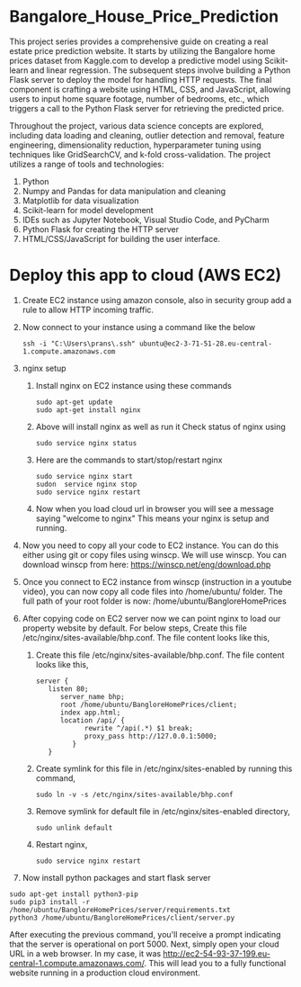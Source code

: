 # Bangalore_House_Price_Prediction

This project series provides a comprehensive guide on creating a real estate price prediction website. It starts by utilizing the Bangalore home prices dataset from Kaggle.com to develop a predictive model using Scikit-learn and linear regression. The subsequent steps involve building a Python Flask server to deploy the model for handling HTTP requests. The final component is crafting a website using HTML, CSS, and JavaScript, allowing users to input home square footage, number of bedrooms, etc., which triggers a call to the Python Flask server for retrieving the predicted price.

Throughout the project, various data science concepts are explored, including data loading and cleaning, outlier detection and removal, feature engineering, dimensionality reduction, hyperparameter tuning using techniques like GridSearchCV, and k-fold cross-validation. The project utilizes a range of tools and technologies:

1. Python
2. Numpy and Pandas for data manipulation and cleaning
3. Matplotlib for data visualization
4. Scikit-learn for model development
4. IDEs such as Jupyter Notebook, Visual Studio Code, and PyCharm
5. Python Flask for creating the HTTP server
6. HTML/CSS/JavaScript for building the user interface.

# Deploy this app to cloud (AWS EC2)
1. Create EC2 instance using amazon console, also in security group add a rule to allow HTTP incoming traffic.
2. Now connect to your instance using a command like the below
   ```
   ssh -i "C:\Users\prans\.ssh" ubuntu@ec2-3-71-51-28.eu-central-1.compute.amazonaws.com
   ```
3. nginx setup
   1. Install nginx on EC2 instance using these commands
      ```
      sudo apt-get update
      sudo apt-get install nginx
      ```

   2. Above will install nginx as well as run it Check status of nginx using
      ```
      sudo service nginx status
      ```

   3. Here are the commands to start/stop/restart nginx
      ```
      sudo service nginx start
      sudon  service nginx stop
      sudo service nginx restart
      ```
   4. Now when you load cloud url in browser you will see a message saying "welcome to nginx" This means your nginx is setup and running.

4. Now you need to copy all your code to EC2 instance. You can do this either using git or copy files using winscp. We will use winscp. You can download winscp from here: https://winscp.net/eng/download.php

5. Once you connect to EC2 instance from winscp (instruction in a youtube video), you can now copy all code files into /home/ubuntu/ folder. The full path of your root folder is now: /home/ubuntu/BangloreHomePrices


6. After copying code on EC2 server now we can point nginx to load our property website by default. For below steps,
Create this file /etc/nginx/sites-available/bhp.conf. The file content looks like this,

   1. Create this file /etc/nginx/sites-available/bhp.conf. The file content looks like this,
      ```
      server {
         listen 80;
            server_name bhp;
            root /home/ubuntu/BangloreHomePrices/client;
            index app.html;
            location /api/ {
                  rewrite ^/api(.*) $1 break;
                  proxy_pass http://127.0.0.1:5000;
               }
         }
      ```
   2. Create symlink for this file in /etc/nginx/sites-enabled by running this command,
      ```
      sudo ln -v -s /etc/nginx/sites-available/bhp.conf
      ```

   3. Remove symlink for default file in /etc/nginx/sites-enabled directory,
      ```
      sudo unlink default
      ```
   4. Restart nginx,
      ```
      sudo service nginx restart
      ```

7. Now install python packages and start flask server
```
sudo apt-get install python3-pip
sudo pip3 install -r /home/ubuntu/BangloreHomePrices/server/requirements.txt
python3 /home/ubuntu/BangloreHomePrices/client/server.py
```

After executing the previous command, you'll receive a prompt indicating that the server is operational on port 5000. Next, simply open your cloud URL in a web browser. In my case, it was http://ec2-54-93-37-199.eu-central-1.compute.amazonaws.com/. This will lead you to a fully functional website running in a production cloud environment.



